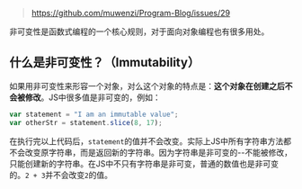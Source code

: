 > https://github.com/muwenzi/Program-Blog/issues/29

非可变性是函数式编程的一个核心规则，对于面向对象编程也有很多用处。
## 什么是非可变性？（Immutability）

如果用非可变性来形容一个对象，对么这个对象的特点是：**这个对象在创建之后不会被修改**。JS中很多值是非可变的，例如：

``` javascript
var statement = "I am an immutable value";
var otherStr = statement.slice(8, 17);
```

在执行完以上代码后，`statement`的值并不会改变。实际上JS中所有字符串方法都不会改变原字符串，而是返回新的字符串。因为字符串是非可变的--不能被修改，只能创建新的字符串。在JS中不只有字符串是非可变，普通的数值也是非可变的。`2 + 3`并不会改变`2`的值。
